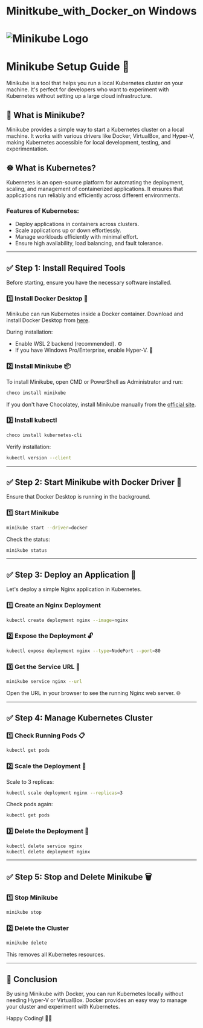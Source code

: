 # Minitkube_with_Docker_on Windows
# ![Minikube Logo](https://upload.wikimedia.org/wikipedia/commons/3/39/Kubernetes_logo_without_workmark.svg)

# Minikube Setup Guide 🚀

Minikube is a tool that helps you run a local Kubernetes cluster on your machine. It's perfect for developers who want to experiment with Kubernetes without setting up a large cloud infrastructure.

## 📌 What is Minikube?
Minikube provides a simple way to start a Kubernetes cluster on a local machine. It works with various drivers like Docker, VirtualBox, and Hyper-V, making Kubernetes accessible for local development, testing, and experimentation.

## ☸️ What is Kubernetes?
Kubernetes is an open-source platform for automating the deployment, scaling, and management of containerized applications. It ensures that applications run reliably and efficiently across different environments.

### Features of Kubernetes:
- Deploy applications in containers across clusters.
- Scale applications up or down effortlessly.
- Manage workloads efficiently with minimal effort.
- Ensure high availability, load balancing, and fault tolerance.

---

## ✅ Step 1: Install Required Tools
Before starting, ensure you have the necessary software installed.

### 1️⃣ Install Docker Desktop 🐋
Minikube can run Kubernetes inside a Docker container. Download and install Docker Desktop from [here](https://www.docker.com/products/docker-desktop/).

During installation:
- Enable WSL 2 backend (recommended). ⚙️
- If you have Windows Pro/Enterprise, enable Hyper-V. 🔧

### 2️⃣ Install Minikube 📦
To install Minikube, open CMD or PowerShell as Administrator and run:
```sh
choco install minikube
```
If you don't have Chocolatey, install Minikube manually from the [official site](https://minikube.sigs.k8s.io/docs/start/).

### 3️⃣ Install kubectl
```sh
choco install kubernetes-cli
```
Verify installation:
```sh
kubectl version --client
```

---

## ✅ Step 2: Start Minikube with Docker Driver 🐳
Ensure that Docker Desktop is running in the background.

### 1️⃣ Start Minikube
```sh
minikube start --driver=docker
```
Check the status:
```sh
minikube status
```

---

## ✅ Step 3: Deploy an Application 🚀
Let's deploy a simple Nginx application in Kubernetes.

### 1️⃣ Create an Nginx Deployment
```sh
kubectl create deployment nginx --image=nginx
```

### 2️⃣ Expose the Deployment 🔓
```sh
kubectl expose deployment nginx --type=NodePort --port=80
```

### 3️⃣ Get the Service URL 🔗
```sh
minikube service nginx --url
```
Open the URL in your browser to see the running Nginx web server. 🌐

---

## ✅ Step 4: Manage Kubernetes Cluster

### 1️⃣ Check Running Pods 📋
```sh
kubectl get pods
```

### 2️⃣ Scale the Deployment 📏
Scale to 3 replicas:
```sh
kubectl scale deployment nginx --replicas=3
```
Check pods again:
```sh
kubectl get pods
```

### 3️⃣ Delete the Deployment 🧹
```sh
kubectl delete service nginx
kubectl delete deployment nginx
```

---

## ✅ Step 5: Stop and Delete Minikube 🗑️

### 1️⃣ Stop Minikube
```sh
minikube stop
```

### 2️⃣ Delete the Cluster
```sh
minikube delete
```
This removes all Kubernetes resources.

---

## 🎯 Conclusion
By using Minikube with Docker, you can run Kubernetes locally without needing Hyper-V or VirtualBox. Docker provides an easy way to manage your cluster and experiment with Kubernetes.

Happy Coding! 🚀😊
